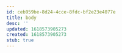 ```yaml
---
id: ceb959be-8d24-4cce-8fdc-bf2e23e4077e
title: body
desc: ''
updated: 1618573905273
created: 1618573905273
stub: true
---
```


